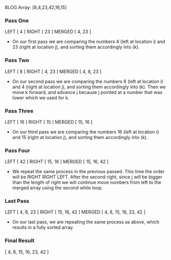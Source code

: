 BLOG
Array: [8,4,23,42,16,15]
### Pass One
LEFT [ 4 ]
RIGHT [ 23 ]
MERGED [ 4, 23 ]
- On our first pass we are comparing the numbers 4 (left at location i) and 23 (right at location j), and sorting them accordingly into (k).
### Pass Two
LEFT [ 8 ]
RIGHT [ 4, 23 ]
MERGED [ 4, 8, 23 ]
- On our second pass we are comparing the numbers 8 (left at location i) and 4 (right at location j), and sorting them accordingly into (k). Then we move k forward, and advance j because j pointed at a number that was lower which we used for k.
### Pass Three
LEFT [ 16 ]
RIGHT [ 15 ]
MERGED [ 15, 16 ]
- On our third pass we are comparing the numbers 16 (left at location i) and 15 (right at location j), and sorting them accordingly into (k).
### Pass Four
LEFT [ 42 ]
RIGHT [ 15, 16 ]
MERGED [ 15, 16, 42 ]
- We repeat the same process in the previous passed. This time the order will be RIGHT RIGHT LEFT. After the second right, since j will be bigger than the length of right we will continue move numbers from left to the merged array using the second while loop.
### Last Pass
LEFT [ 4, 8, 23 ]
RIGHT [ 15, 16, 42 ]
MERGED [ 4, 8, 15, 16, 23, 42 ]
- On our last pass, we are repeating the same process as above, which results in a fully sorted array.
### Final Result
[ 4, 8, 15, 16, 23, 42 ]